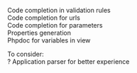 Code completion in validation rules  
Code completion for urls  
Code completion for parameters  
Properties generation  
Phpdoc for variables in view

To consider:  
? Application parser for better experience  
